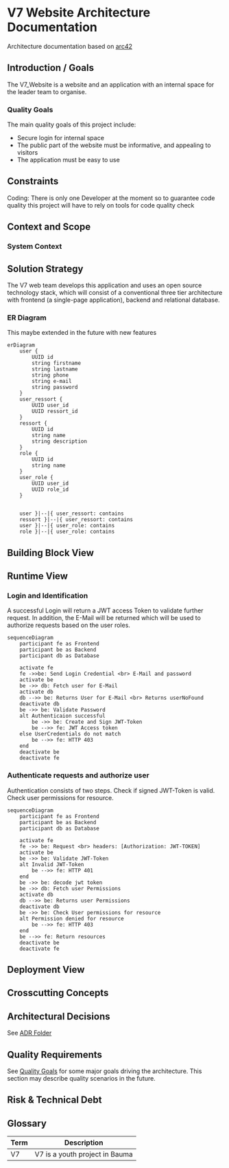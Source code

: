 # V7 Website Architecture Documentation
Architecture documentation based on [arc42](https://www.innoq.com/en/blog/brief-introduction-to-arc42/)

## Introduction / Goals

The V7_Website is a website and an application with an internal space for the leader team to organise.

### Quality Goals

The main quality goals of this project include:

- Secure login for internal space
- The public part of the website must be informative, and appealing to visitors
- The application must be easy to use

## Constraints

Coding: There is only one Developer at the moment so to guarantee code quality this project will have to rely on tools for code quality check

## Context and Scope

### System Context


## Solution Strategy

The V7 web team develops this application and uses an open source technology stack, which will consist of a conventional three tier architecture 
with frontend (a single-page application), backend and relational database.

### ER Diagram

This maybe extended in the future with new features

``` mermaid
erDiagram
    user {
        UUID id
        string firstname
        string lastname
        string phone
        string e-mail
        string password
    }
    user_ressort {
        UUID user_id
        UUID ressort_id
    }
    ressort {
        UUID id
        string name 
        string description
    }
    role {
        UUID id
        string name 
    }
    user_role {
        UUID user_id
        UUID role_id
    }
    
    
    user }|--|{ user_ressort: contains
    ressort }|--|{ user_ressort: contains
    user }|--|{ user_role: contains
    role }|--|{ user_role: contains
```

## Building Block View

## Runtime View

### Login and Identification

A successful Login will return a JWT access Token to validate further request.
In addition, the E-Mail will be returned which will be used to authorize requests based on the user roles.

```mermaid
sequenceDiagram
    participant fe as Frontend
    participant be as Backend
    participant db as Database
    
    activate fe
    fe ->>be: Send Login Credential <br> E-Mail and password
    activate be
    be ->> db: Fetch user for E-Mail
    activate db
    db -->> be: Returns User for E-Mail <br> Returns userNoFound
    deactivate db
    be ->> be: Validate Password
    alt Authenticaion successful 
        be ->> be: Create and Sign JWT-Token
        be -->> fe: JWT Access token 
    else UserCredentials do not match
        be -->> fe: HTTP 403
    end
    deactivate be
    deactivate fe
```

### Authenticate requests and authorize user

Authentication consists of two steps. Check if signed JWT-Token is valid. 
Check user permissions for resource.

```mermaid
sequenceDiagram
    participant fe as Frontend
    participant be as Backend
    participant db as Database
    
    activate fe
    fe ->> be: Request <br> headers: [Authorization: JWT-TOKEN]
    activate be
    be ->> be: Validate JWT-Token
    alt Invalid JWT-Token
        be -->> fe: HTTP 401
    end
    be ->> be: decode jwt token
    be ->> db: Fetch user Permissions
    activate db
    db -->> be: Returns user Permissions
    deactivate db
    be ->> be: Check User permissions for resource
    alt Permission denied for resource  
        be -->> fe: HTTP 403
    end
    be -->> fe: Return resources
    deactivate be
    deactivate fe
```



## Deployment View

## Crosscutting Concepts

## Architectural Decisions

See [ADR Folder](../adr)

## Quality Requirements

See [Quality Goals](#quality-goals) for some major goals
driving the architecture. This section may describe quality scenarios
in the future.

## Risk & Technical Debt



## Glossary

| Term | Description                    |
|------|--------------------------------|
| V7   | V7 is a youth project in Bauma |


